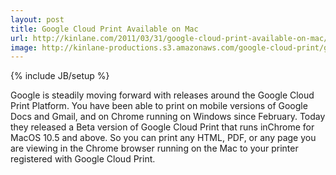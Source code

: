 ```yaml
---
layout: post
title: Google Cloud Print Available on Mac
url: http://kinlane.com/2011/03/31/google-cloud-print-available-on-mac/
image: http://kinlane-productions.s3.amazonaws.com/google-cloud-print/google-cloud-print.png
---
```

{% include JB/setup %}
<p>
     Google is steadily moving forward with releases around the Google Cloud Print Platform. You have been able to print on mobile versions of Google Docs and Gmail, and on Chrome running on Windows since February. Today they released a Beta version of Google Cloud Print that runs inChrome for MacOS 10.5 and above. So you can print any HTML, PDF, or any page you are viewing in the Chrome browser running on the Mac to your printer registered with Google Cloud Print.
</p>
